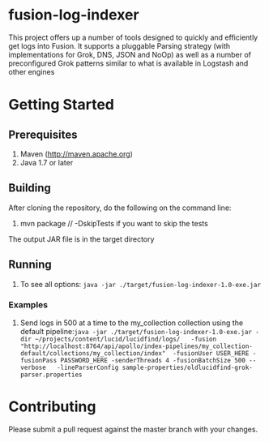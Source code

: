 # fusion-log-indexer

This project offers up a number of tools designed to quickly and efficiently get logs into Fusion.  It supports a pluggable
Parsing strategy (with implementations for Grok, DNS, JSON and NoOp) as well as a number of preconfigured Grok patterns similar
 to what is available in Logstash and other engines
 
# Getting Started
 
## Prerequisites

1. Maven (http://maven.apache.org)
1. Java 1.7 or later

## Building
 
After cloning the repository, do the following on the command line:
 
1. mvn package   // -DskipTests if you want to skip the tests

The output JAR file is in the target directory

## Running

1. To see all options:  ```java -jar ./target/fusion-log-indexer-1.0-exe.jar```

### Examples

1. Send logs in 500 at a time to the my_collection collection using the default pipeline:```java -jar ./target/fusion-log-indexer-1.0-exe.jar -dir ~/projects/content/lucid/lucidfind/logs/  
 -fusion "http://localhost:8764/api/apollo/index-pipelines/my_collection-default/collections/my_collection/index" 
 -fusionUser USER_HERE -fusionPass PASSWORD_HERE -senderThreads 4 -fusionBatchSize 500 --verbose   -lineParserConfig sample-properties/oldlucidfind-grok-parser.properties```
 
# Contributing
 
Please submit a pull request against the master branch with your changes. 
